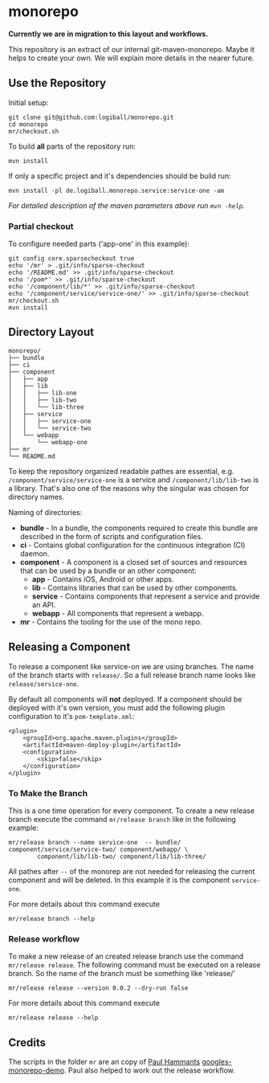 # monorepo

**Currently we are in migration to this layout and workflows.**

This repository is an extract of our internal git-maven-monorepo. Maybe it helps to create your own. We will explain more details in the nearer future.

## Use the Repository

Initial setup:

```
git clone git@github.com:logiball/monorepo.git
cd monorepo
mr/checkout.sh
```

To build **all** parts of the repository run:

```
mvn install
```

If only a specific project and it's dependencies should be build run:

```
mvn install -pl de.logiball.monorepo.service:service-one -am
```

*For detailed description of the maven parameters above run `mvn -help`.*

### Partial checkout

To configure needed parts ('app-one' in this example):

```
git config core.sparsecheckout true
echo '/mr' > .git/info/sparse-checkout
echo '/README.md' >> .git/info/sparse-checkout
echo '/pom*' >> .git/info/sparse-checkout
echo '/component/lib/*' >> .git/info/sparse-checkout
echo '/component/service/service-one/' >> .git/info/sparse-checkout
mr/checkout.sh
mvn install
```


## Directory Layout

```
monorepo/
├── bundle
├── ci
├── component
│   ├── app
│   ├── lib
│   │   ├── lib-one
│   │   ├── lib-two
│   │   └── lib-three
│   ├── service
│   │   ├── service-one
│   │   └── service-two
│   └── webapp
│       └── webapp-one
├── mr
└── README.md
```

To keep the repository organized readable pathes are essential, e.g. `/component/service/service-one` is a service and `/component/lib/lib-two` is a library. That's also one of the reasons why the singular was chosen for directory names.

Naming of directories:

* **bundle** - In a bundle, the components required to create this bundle are described in the form of scripts and configuration files.
* **ci** - Contains global configuration for the continuous integration (CI) daemon.
* **component** - A component is a closed set of sources and resources that can be used by a bundle or an other component:
    * **app** - Contains iOS, Android or other apps.
    * **lib** - Contains libraries that can be used by other components.
    * **service** - Contains components that represent a service and provide an API.
    * **webapp** - All components that represent a webapp.
* **mr** - Contains the tooling for the use of the mono repo.

## Releasing a Component

To release a component like service-on we are using branches. The name of the branch starts with `release/`. So a full release branch name looks like `release/service-one`.

By default all components will **not** deployed. If a component should be deployed with it's own version, you must add the following plugin configuration to it's `pom-template.xml`:

```
<plugin>
    <groupId>org.apache.maven.plugins</groupId>
    <artifactId>maven-deploy-plugin</artifactId>
    <configuration>
        <skip>false</skip>
    </configuration>
</plugin>
```

### To Make the Branch

This is a one time operation for every component. To create a new release branch execute the command `mr/release branch` like in the following example:

```
mr/release branch --name service-one  -- bundle/ component/service/service-two/ component/webapp/ \
        component/lib/lib-two/ component/lib/lib-three/
```

All pathes after `--` of the monorep are not needed for releasing the current component and will be deleted. In this example it is the component `service-one`.

For more details about this command execute

```
mr/release branch --help
```

### Release workflow

To make a new release of an created release branch use the command `mr/release release`. The following command must be executed on a release branch. So the name of the branch must be something like 'release/<component>'

```
mr/release release --version 0.0.2 --dry-run false
```

For more details about this command execute

```
mr/release release --help
```

## Credits

The scripts in the folder `mr` are an copy of [Paul Hammants][paul-hammant-twitter] [googles-monorepo-demo][googles-monorepo-demo]. Paul also helped to work out the release workflow.

[googles-monorepo-demo]: https://github.com/paul-hammant/googles-monorepo-demo
[paul-hammant-twitter]: https://twitter.com/paul_hammant
